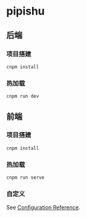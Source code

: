# pipishu

## 后端

### 项目搭建

```
cnpm install
```

### 热加载

```
cnpm run dev
```

## 前端

### 项目搭建

```
cnpm install
```

### 热加载

```
cnpm run serve
```

### 自定义

See [Configuration Reference](https://cli.vuejs.org/config/).
